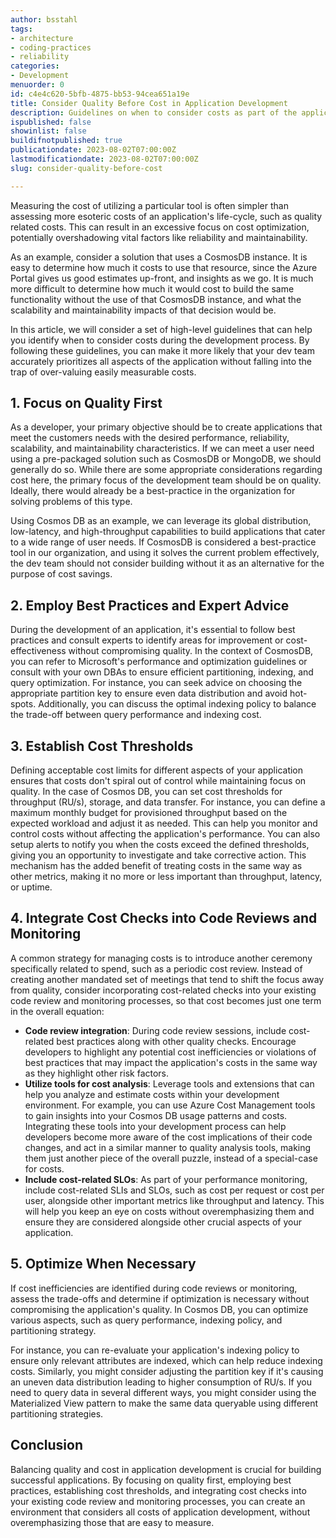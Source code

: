 ```yaml
---
author: bsstahl
tags:
- architecture
- coding-practices
- reliability
categories:
- Development
menuorder: 0
id: c4e4c620-5bfb-4875-bb53-94cea651a19e
title: Consider Quality Before Cost in Application Development
description: Guidelines on when to consider costs as part of the application development process
ispublished: false
showinlist: false
buildifnotpublished: true
publicationdate: 2023-08-02T07:00:00Z
lastmodificationdate: 2023-08-02T07:00:00Z
slug: consider-quality-before-cost

---
```

Measuring the cost of utilizing a particular tool is often simpler than assessing more esoteric costs of an application's life-cycle, such as quality related costs. This can result in an excessive focus on cost optimization, potentially overshadowing vital factors like reliability and maintainability.

As an example, consider a solution that uses a CosmosDB instance. It is easy to determine how much it costs to use that resource, since the Azure Portal gives us good estimates up-front, and insights as we go. It is much more difficult to determine how much it would cost to build the same functionality without the use of that CosmosDB instance, and what the scalability and maintainability impacts of that decision would be.

In this article, we will consider a set of high-level guidelines that can help you identify when to consider costs during the development process. By following these guidelines, you can make it more likely that your dev team accurately prioritizes all aspects of the application without falling into the trap of over-valuing easily measurable costs.

## 1. Focus on Quality First

As a developer, your primary objective should be to create applications that meet the customers needs with the desired performance, reliability, scalability, and maintainability characteristics. If we can meet a user need using a pre-packaged solution such as CosmosDB or MongoDB, we should generally do so. While there are some appropriate considerations regarding cost here, the primary focus of the development team should be on quality. Ideally, there would already be a best-practice in the organization for solving problems of this type.

Using Cosmos DB as an example, we can leverage its global distribution, low-latency, and high-throughput capabilities to build applications that cater to a wide range of user needs. If CosmosDB is considered a best-practice tool in our organization, and using it solves the current problem effectively, the dev team should not consider building without it as an alternative for the purpose of cost savings.

## 2. Employ Best Practices and Expert Advice

During the development of an application, it's essential to follow best practices and consult experts to identify areas for improvement or cost-effectiveness without compromising quality. In the context of CosmosDB, you can refer to Microsoft's performance and optimization guidelines or consult with your own DBAs to ensure efficient partitioning, indexing, and query optimization. For instance, you can seek advice on choosing the appropriate partition key to ensure even data distribution and avoid hot-spots. Additionally, you can discuss the optimal indexing policy to balance the trade-off between query performance and indexing cost.

## 3. Establish Cost Thresholds

Defining acceptable cost limits for different aspects of your application ensures that costs don't spiral out of control while maintaining focus on quality. In the case of Cosmos DB, you can set cost thresholds for throughput (RU/s), storage, and data transfer. For instance, you can define a maximum monthly budget for provisioned throughput based on the expected workload and adjust it as needed. This can help you monitor and control costs without affecting the application's performance. You can also setup alerts to notify you when the costs exceed the defined thresholds, giving you an opportunity to investigate and take corrective action. This mechanism has the added benefit of treating costs in the same way as other metrics, making it no more or less important than throughput, latency, or uptime.

## 4. Integrate Cost Checks into Code Reviews and Monitoring

A common strategy for managing costs is to introduce another ceremony specifically related to spend, such as a periodic cost review. Instead of creating another mandated set of meetings that tend to shift the focus away from quality, consider incorporating cost-related checks into your existing code review and monitoring processes, so that cost becomes just one term in the overall equation:

- **Code review integration**: During code review sessions, include cost-related best practices along with other quality checks. Encourage developers to highlight any potential cost inefficiencies or violations of best practices that may impact the application's costs in the same way as they highlight other risk factors.
- **Utilize tools for cost analysis**: Leverage tools and extensions that can help you analyze and estimate costs within your development environment. For example, you can use Azure Cost Management tools to gain insights into your Cosmos DB usage patterns and costs. Integrating these tools into your development process can help developers become more aware of the cost implications of their code changes, and act in a similar manner to quality analysis tools, making them just another piece of the overall puzzle, instead of a special-case for costs.
- **Include cost-related SLOs**: As part of your performance monitoring, include cost-related SLIs and SLOs, such as cost per request or cost per user, alongside other important metrics like throughput and latency. This will help you keep an eye on costs without overemphasizing them and ensure they are considered alongside other crucial aspects of your application.

## 5. Optimize When Necessary

If cost inefficiencies are identified during code reviews or monitoring, assess the trade-offs and determine if optimization is necessary without compromising the application's quality. In Cosmos DB, you can optimize various aspects, such as query performance, indexing policy, and partitioning strategy.

For instance, you can re-evaluate your application's indexing policy to ensure only relevant attributes are indexed, which can help reduce indexing costs. Similarly, you might consider adjusting the partition key if it's causing an uneven data distribution leading to higher consumption of RU/s. If you need to query data in several different ways, you might consider using the Materialized View pattern to make the same data queryable using different partitioning strategies.

## Conclusion

Balancing quality and cost in application development is crucial for building successful applications. By focusing on quality first, employing best practices, establishing cost thresholds, and integrating cost checks into your existing code review and monitoring processes, you can create an environment that considers all costs of application development, without overemphasizing those that are easy to measure.
